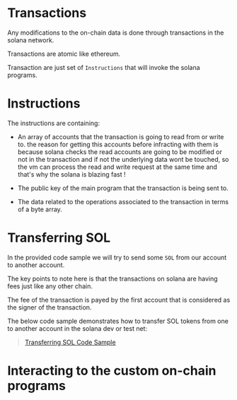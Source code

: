 # Transactions

Any modifications to the on-chain data is done through transactions in the solana network.

Transactions are atomic like ethereum.

Transaction are just set of `Instructions` that will invoke the solana programs.

# Instructions

The instructions are containing:

- An array of accounts that the transaction is going to read from or write to. the reason for getting this accounts before infracting with them is because solana checks the read accounts are going to be modified or not in the transaction and if not the underlying data wont be touched, so the vm can process the read and write request at the same time and that's why the solana is blazing fast !

- The public key of the main program that the transaction is being sent to.

- The data related to the operations associated to the transaction in terms of a byte array.

# Transferring SOL

In the provided code sample we will try to send some `SOL` from our account to another account.

The key points to note here is that the transactions on solana are having fees just like any other chain.

The fee of the transaction is payed by the first account that is considered as the signer of the transaction.

The below code sample demonstrates how to transfer SOL tokens from one to another account in the solana dev or test net: 

> [Transferring SOL Code Sample](./code_samples/ts_code_samples.md#transferring-sol) 



# Interacting to the custom on-chain programs
